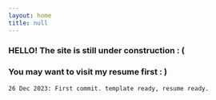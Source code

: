 ```yaml
---
layout: home
title: null
---
```


### HELLO! The site is still under construction :  ( 
### You may want to visit my resume first :  )

<!-- ### Post List:
<ul>
  {% for post in site.posts %}
    <li>
      <a href="{{ post.url }}">{{ post.title }}</a>
    </li>
  {% endfor %}
</ul> -->



`26 Dec 2023: First commit. template ready, resume ready.`



